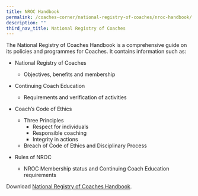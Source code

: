 ```yaml
---
title: NROC Handbook
permalink: /coaches-corner/national-registry-of-coaches/nroc-handbook/
description: ""
third_nav_title: National Registry of Coaches
---
```


The National Registry of Coaches Handbook is a comprehensive guide on its policies and programmes for Coaches. It contains information such as:

*   National Registry of Coaches
    *   Objectives, benefits and membership
*   Continuing Coach Education 
    *   Requirements and verification of activities
*   Coach’s Code of Ethics
    *   Three Principles 
        *   Respect for individuals
        *   Responsible coaching
        *   Integrity in actions
    *   Breach of Code of Ethics and Disciplinary Process
*   Rules of NROC
    
    *   NROC Membership status and Continuing Coach Education requirements
    
Download [National Registry of Coaches Handbook](/files/Support/Coaches'%20Corner/NROC/NROC_Handbook_20220427.pdf).